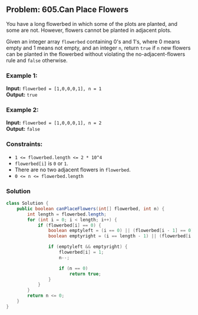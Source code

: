 ## Problem: 605.Can Place Flowers

You have a long flowerbed in which some of the plots are planted, and some are not. However, flowers cannot be planted in adjacent plots.

Given an integer array `flowerbed` containing 0's and 1's, where 0 means empty and 1 means not empty, and an integer `n`, return `true` if `n` new flowers can be planted in the flowerbed without violating the no-adjacent-flowers rule and `false` otherwise.

### Example 1:

**Input:** `flowerbed = [1,0,0,0,1], n = 1`  
**Output:** `true`

### Example 2:

**Input:** `flowerbed = [1,0,0,0,1], n = 2`  
**Output:** `false`

### Constraints:

- `1 <= flowerbed.length <= 2 * 10^4`
- `flowerbed[i]` is `0` or `1`.
- There are no two adjacent flowers in `flowerbed`.
- `0 <= n <= flowerbed.length`

### Solution

```java
class Solution {
    public boolean canPlaceFlowers(int[] flowerbed, int n) {
        int length = flowerbed.length;
        for (int i = 0; i < length; i++) {
            if (flowerbed[i] == 0) {
                boolean emptyleft = (i == 0) || (flowerbed[i - 1] == 0);
                boolean emptyright = (i == length - 1) || (flowerbed[i + 1] == 0);

                if (emptyleft && emptyright) {
                    flowerbed[i] = 1;
                    n--;

                    if (n == 0)
                        return true;
                }
            }
        }
        return n <= 0;
    }
}

